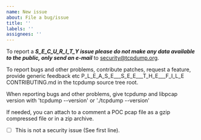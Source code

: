 ```yaml
---
name: New issue
about: File a bug/issue
title: ''
labels: ''
assignees: ''
---
```


To report a ***S_E_C_U_R_I_T_Y issue please do not make any data available to the public, only send an e-mail*** to security@tcpdump.org.

To report bugs and other problems, contribute patches, request a
feature, provide generic feedback etc
P_L_E_A_S_E___S_E_E___T_H_E___F_I_L_E   CONTRIBUTING.md
in the tcpdump source tree root.

When reporting bugs and other problems, give tcpdump and libpcap version
with 'tcpdump --version' or './tcpdump --version'

If needed, you can attach to a comment a POC pcap file as a gzip compressed
file or in a zip archive.

- [ ] This is not a security issue (See first line).
